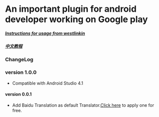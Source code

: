 # An important plugin for android developer working on Google play

##### [Instructions for usage  from westlinkin](https://github.com/westlinkin/AndroidLocalizationer/blob/master/README.md)

##### [中文教程](http://blog.csdn.net/wjskeepmaking/article/details/78817915)
 
### ChangeLog

### version 1.0.0

 * Compatible with Android Studio 4.1
 
#### version 0.0.1
 
 * Add Baidu Translation as default Translator.[Click here](http://api.fanyi.baidu.com/api/trans/product/index) to apply one for free.
 

 
 
 
